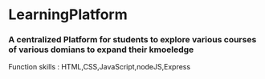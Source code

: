 # LearningPlatform
<h3>A centralized Platform for students to explore various courses of various domians to expand their kmoeledge</h3>
<p>Function skills : HTML,CSS,JavaScript,nodeJS,Express</p>
